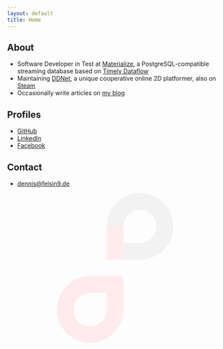 ```yaml
---
layout: default
title: Home
---
```

## About

- Software Developer in Test at [Materialize](https://materialize.com/), a PostgreSQL-compatible streaming database based on [Timely Dataflow](https://github.com/TimelyDataflow/timely-dataflow)
- Maintaining [DDNet](https://ddnet.org/), a unique cooperative online 2D platformer, also on [Steam](https://store.steampowered.com/app/412220/DDraceNetwork/)
- Occasionally write articles on [my blog](https://hookrace.net/)

## Profiles

- [GitHub](https://github.com/def-)
- [LinkedIn](https://www.linkedin.com/in/defelsing)
- [Facebook](https://www.facebook.com/defelsing)

## Contact

- [dennis@felsin9.de](mailto:dennis@felsin9.de)

<div style="text-align:center"><svg xmlns="http://www.w3.org/2000/svg" version="1" height="350" width="272.222"><g><path d="M194.5 0c-42.946 0-77.8 34.854-77.8 77.8v77.8h77.8c42.946 0 77.8-34.854 77.8-77.8s-34.854-77.8-77.8-77.8zm0 38.9c21.473 0 38.9 17.427 38.9 38.9s-17.427 38.9-38.9 38.9h-38.9v-38.9c0-21.473 17.427-38.9 38.9-38.9z" fill="#ffebeb"/><path d="M77.8 350.1c42.946 0 77.8-34.854 77.8-77.8v-77.8h-77.8c-42.946 0-77.8 34.854-77.8 77.8s34.854 77.8 77.8 77.8zm0-38.9c-21.473 0-38.9-17.427-38.9-38.9s17.427-38.9 38.9-38.9h38.9v38.9c0 21.473-17.427 38.9-38.9 38.9z" fill="#ffebeb"/><path d="M194.5 0c-42.918 0-77.755 34.811-77.798 77.719h38.897v77.881h38.902c42.946 0 77.8-34.854 77.8-77.8s-34.854-77.8-77.8-77.8zm0 38.9c21.473 0 38.9 17.427 38.9 38.9s-17.427 38.9-38.9 38.9h-38.9v-38.9c0-21.473 17.427-38.9 38.9-38.9z" fill="#f2f2f2"/></g></svg></div>

